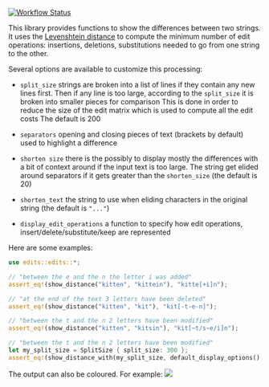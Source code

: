 [![Workflow Status](https://github.com/etorreborre/rust-edits/workflows/CI/badge.svg)](https://github.com/etorreborre/rust-edits/actions?query=workflow%3A%22CI%22)

This library provides functions to show the differences between two strings.
It uses the [Levenshtein distance](https://en.wikipedia.org/wiki/Levenshtein_distance) to compute
the minimum number of edit operations: insertions, deletions, substitutions needed to go from one string to the other.

Several options are available to customize this processing:

  - `split_size` strings are broken into a list of lines if they contain any new lines first.
     Then if any line is too large, according to the `split_size` it is broken into smaller pieces for comparison
     This is done in order to reduce the size of the edit matrix which is used to compute all the edit costs
     The default is 200

  - `separators` opening and closing pieces of text (brackets by default) used to highlight a difference

  - `shorten size` there is the possibly to display mostly the differences with a bit of context around if the input text is too large.
      The string get elided around separators if it gets greater than the `shorten_size` (the default is 20)

  - `shorten_text` the string to use when eliding characters in the original string (the default is `"..."`)

  - `display_edit_operations` a function to specify how edit operations, insert/delete/substitute/keep are represented

 Here are some examples:
```rust
use edits::edits::*;

// "between the e and the n the letter i was added"
assert_eq!(show_distance("kitten", "kittein"), "kitte[+i]n");

// "at the end of the text 3 letters have been deleted"
assert_eq!(show_distance("kitten", "kit"), "kit[-t-e-n]");

// "between the t and the n 2 letters have been modified"
assert_eq!(show_distance("kitten", "kitsin"), "kit[~t/s~e/i]n");

// "between the t and the n 2 letters have been modified"
let my_split_size = SplitSize { split_size: 300 };
assert_eq!(show_distance_with(my_split_size, default_display_options(), "kitten", "kitsin"), "kit[~t/s~e/i]n");
```

The output can also be coloured. For example:
<img src="doc/images/example.jpg" border="0"/>
